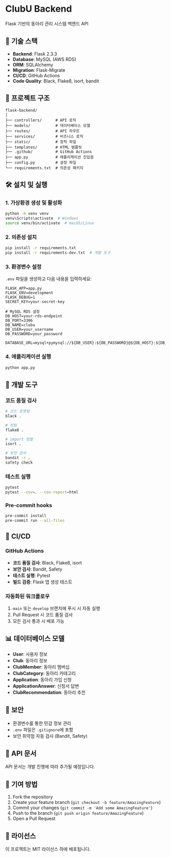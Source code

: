 # ClubU Backend

Flask 기반의 동아리 관리 시스템 백엔드 API

## 🚀 기술 스택

- **Backend**: Flask 2.3.3
- **Database**: MySQL (AWS RDS)
- **ORM**: SQLAlchemy
- **Migration**: Flask-Migrate
- **CI/CD**: GitHub Actions
- **Code Quality**: Black, Flake8, isort, bandit

## 📁 프로젝트 구조

```
flask-backend/
│
├── controllers/      # API 로직
├── models/           # 데이터베이스 모델
├── routes/           # API 라우트
├── services/         # 비즈니스 로직
├── static/           # 정적 파일
├── templates/        # HTML 템플릿
├── .github/          # GitHub Actions
├── app.py            # 애플리케이션 진입점
├── config.py         # 설정 파일
└── requirements.txt  # 의존성 패키지
```

## 🛠️ 설치 및 실행

### 1. 가상환경 생성 및 활성화
```bash
python -m venv venv
venv\Scripts\activate  # Windows
source venv/bin/activate  # macOS/Linux
```

### 2. 의존성 설치
```bash
pip install -r requirements.txt
pip install -r requirements-dev.txt  # 개발 도구
```

### 3. 환경변수 설정
`.env` 파일을 생성하고 다음 내용을 입력하세요:
```env
FLASK_APP=app.py
FLASK_ENV=development
FLASK_DEBUG=1
SECRET_KEY=your-secret-key

# MySQL RDS 설정
DB_HOST=your-rds-endpoint
DB_PORT=3306
DB_NAME=clubu
DB_USER=your_username
DB_PASSWORD=your_password

DATABASE_URL=mysql+pymysql://${DB_USER}:${DB_PASSWORD}@${DB_HOST}:${DB_PORT}/${DB_NAME}
```

### 4. 애플리케이션 실행
```bash
python app.py
```

## 🔧 개발 도구

### 코드 품질 검사
```bash
# 코드 포맷팅
black .

# 린팅
flake8 .

# import 정렬
isort .

# 보안 검사
bandit -r .
safety check
```

### 테스트 실행
```bash
pytest
pytest --cov=. --cov-report=html
```

### Pre-commit hooks
```bash
pre-commit install
pre-commit run --all-files
```

## 🚀 CI/CD

### GitHub Actions
- **코드 품질 검사**: Black, Flake8, isort
- **보안 검사**: Bandit, Safety
- **테스트 실행**: Pytest
- **빌드 검증**: Flask 앱 생성 테스트

### 자동화된 워크플로우
1. `main` 또는 `develop` 브랜치에 푸시 시 자동 실행
2. Pull Request 시 코드 품질 검사
3. 모든 검사 통과 시 배포 가능

## 📊 데이터베이스 모델

- **User**: 사용자 정보
- **Club**: 동아리 정보
- **ClubMember**: 동아리 멤버십
- **ClubCategory**: 동아리 카테고리
- **Application**: 동아리 가입 신청
- **ApplicationAnswer**: 신청서 답변
- **ClubRecommendation**: 동아리 추천

## 🔐 보안

- 환경변수를 통한 민감 정보 관리
- `.env` 파일은 `.gitignore`에 포함
- 보안 취약점 자동 검사 (Bandit, Safety)

## 📝 API 문서

API 문서는 개발 진행에 따라 추가될 예정입니다.

## 🤝 기여 방법

1. Fork the repository
2. Create your feature branch (`git checkout -b feature/AmazingFeature`)
3. Commit your changes (`git commit -m 'Add some AmazingFeature'`)
4. Push to the branch (`git push origin feature/AmazingFeature`)
5. Open a Pull Request

## 📄 라이선스

이 프로젝트는 MIT 라이선스 하에 배포됩니다.
